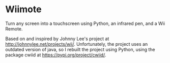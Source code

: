 # Wiimote
Turn any screen into a touchscreen using Python, an infrared pen, and a Wii Remote.

Based on and inspired by Johnny Lee's project at http://johnnylee.net/projects/wii/. Unfortunately, the project uses an outdated version of java, so I rebuilt the project using Python, using the package cwiid at https://pypi.org/project/cwiid/.
